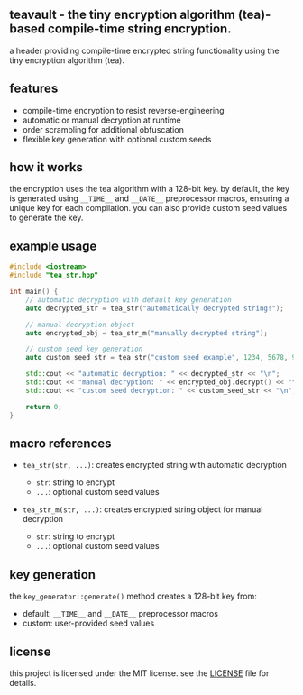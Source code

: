 ## teavault - the tiny encryption algorithm (tea)-based compile-time string encryption.

a header providing compile-time encrypted string functionality using the tiny encryption algorithm (tea).

## features
- compile-time encryption to resist reverse-engineering
- automatic or manual decryption at runtime
- order scrambling for additional obfuscation
- flexible key generation with optional custom seeds

## how it works
the encryption uses the tea algorithm with a 128-bit key. by default, the key is generated using `__TIME__` and `__DATE__` preprocessor macros, ensuring a unique key for each compilation. you can also provide custom seed values to generate the key.

## example usage
```cpp
#include <iostream>
#include "tea_str.hpp"

int main() {
    // automatic decryption with default key generation
    auto decrypted_str = tea_str("automatically decrypted string!");

    // manual decryption object
    auto encrypted_obj = tea_str_m("manually decrypted string");

    // custom seed key generation
    auto custom_seed_str = tea_str("custom seed example", 1234, 5678, 91011, 1213);

    std::cout << "automatic decryption: " << decrypted_str << "\n";
    std::cout << "manual decryption: " << encrypted_obj.decrypt() << "\n";
    std::cout << "custom seed decryption: " << custom_seed_str << "\n";

    return 0;
}
```

## macro references
- `tea_str(str, ...)`: creates encrypted string with automatic decryption
  - `str`: string to encrypt
  - `...`: optional custom seed values

- `tea_str_m(str, ...)`: creates encrypted string object for manual decryption
  - `str`: string to encrypt
  - `...`: optional custom seed values

## key generation
the `key_generator::generate()` method creates a 128-bit key from:
- default: `__TIME__` and `__DATE__` preprocessor macros
- custom: user-provided seed values

## license
this project is licensed under the MIT license. see the [LICENSE](LICENSE) file for details.
